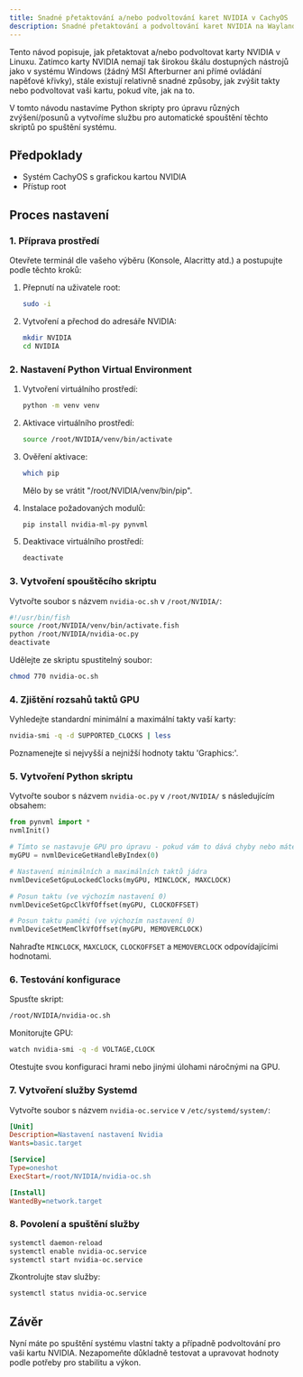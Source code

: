 ```yaml
---
title: Snadné přetaktování a/nebo podvoltování karet NVIDIA v CachyOS
description: Snadné přetaktování a podvoltování karet NVIDIA na Waylandu
---
```


Tento návod popisuje, jak přetaktovat a/nebo podvoltovat karty NVIDIA v Linuxu. Zatímco karty NVIDIA nemají tak širokou škálu dostupných nástrojů jako v systému Windows (žádný MSI Afterburner ani přímé ovládání napěťové křivky), stále existují relativně snadné způsoby, jak zvýšit takty nebo podvoltovat vaši kartu, pokud víte, jak na to.

V tomto návodu nastavíme Python skripty pro úpravu různých zvýšení/posunů a vytvoříme službu pro automatické spouštění těchto skriptů po spuštění systému.

## Předpoklady

- Systém CachyOS s grafickou kartou NVIDIA
- Přístup root

## Proces nastavení

### 1. Příprava prostředí

Otevřete terminál dle vašeho výběru (Konsole, Alacritty atd.) a postupujte podle těchto kroků:

1. Přepnutí na uživatele root:
   ```sh
   sudo -i
   ```

2. Vytvoření a přechod do adresáře NVIDIA:
   ```sh
   mkdir NVIDIA
   cd NVIDIA
   ```

### 2. Nastavení Python Virtual Environment

1. Vytvoření virtuálního prostředí:
   ```sh
   python -m venv venv
   ```

2. Aktivace virtuálního prostředí:
   ```sh
   source /root/NVIDIA/venv/bin/activate
   ```

3. Ověření aktivace:
   ```sh
   which pip
   ```
   Mělo by se vrátit "/root/NVIDIA/venv/bin/pip".

4. Instalace požadovaných modulů:
   ```sh
   pip install nvidia-ml-py pynvml
   ```

5. Deaktivace virtuálního prostředí:
   ```sh
   deactivate
   ```

### 3. Vytvoření spouštěcího skriptu

Vytvořte soubor s názvem `nvidia-oc.sh` v `/root/NVIDIA/`:

```bash
#!/usr/bin/fish
source /root/NVIDIA/venv/bin/activate.fish
python /root/NVIDIA/nvidia-oc.py
deactivate
```

Udělejte ze skriptu spustitelný soubor:
```sh
chmod 770 nvidia-oc.sh
```

### 4. Zjištění rozsahů taktů GPU

Vyhledejte standardní minimální a maximální takty vaší karty:

```sh
nvidia-smi -q -d SUPPORTED_CLOCKS | less
```

Poznamenejte si nejvyšší a nejnižší hodnoty taktu 'Graphics:'.

### 5. Vytvoření Python skriptu

Vytvořte soubor s názvem `nvidia-oc.py` v `/root/NVIDIA/` s následujícím obsahem:

```python
from pynvml import *
nvmlInit()

# Tímto se nastavuje GPU pro úpravu - pokud vám to dává chyby nebo máte více GPU, nastavte na 1 nebo zkuste jiné hodnoty.
myGPU = nvmlDeviceGetHandleByIndex(0)

# Nastavení minimálních a maximálních taktů jádra
nvmlDeviceSetGpuLockedClocks(myGPU, MINCLOCK, MAXCLOCK)

# Posun taktu (ve výchozím nastavení 0)
nvmlDeviceSetGpcClkVfOffset(myGPU, CLOCKOFFSET)

# Posun taktu paměti (ve výchozím nastavení 0)
nvmlDeviceSetMemClkVfOffset(myGPU, MEMOVERCLOCK)
```

Nahraďte `MINCLOCK`, `MAXCLOCK`, `CLOCKOFFSET` a `MEMOVERCLOCK` odpovídajícími hodnotami.

### 6. Testování konfigurace

Spusťte skript:
```sh
/root/NVIDIA/nvidia-oc.sh
```

Monitorujte GPU:
```sh
watch nvidia-smi -q -d VOLTAGE,CLOCK
```

Otestujte svou konfiguraci hrami nebo jinými úlohami náročnými na GPU.

### 7. Vytvoření služby Systemd

Vytvořte soubor s názvem `nvidia-oc.service` v `/etc/systemd/system/`:

```ini
[Unit]
Description=Nastavení nastavení Nvidia
Wants=basic.target

[Service]
Type=oneshot
ExecStart=/root/NVIDIA/nvidia-oc.sh

[Install]
WantedBy=network.target
```

### 8. Povolení a spuštění služby

```sh
systemctl daemon-reload
systemctl enable nvidia-oc.service
systemctl start nvidia-oc.service
```

Zkontrolujte stav služby:
```sh
systemctl status nvidia-oc.service
```

## Závěr

Nyní máte po spuštění systému vlastní takty a případně podvoltování pro vaši kartu NVIDIA. Nezapomeňte důkladně testovat a upravovat hodnoty podle potřeby pro stabilitu a výkon.
